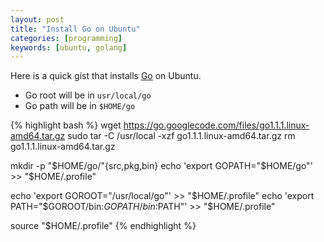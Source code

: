 ```yaml
---
layout: post
title: "Install Go on Ubuntu"
categories: [programming]
keywords: [ubuntu, golang]
---
```


Here is a quick gist that installs [Go](http://golang.org) on Ubuntu.

* Go root will be in `usr/local/go`
* Go path will be in `$HOME/go`

{% highlight bash %}
wget https://go.googlecode.com/files/go1.1.1.linux-amd64.tar.gz
sudo tar -C /usr/local -xzf go1.1.1.linux-amd64.tar.gz
rm go1.1.1.linux-amd64.tar.gz

mkdir -p "$HOME/go/"{src,pkg,bin}
echo 'export GOPATH="$HOME/go"' >> "$HOME/.profile"

echo 'export GOROOT="/usr/local/go"' >> "$HOME/.profile"
echo 'export PATH="$GOROOT/bin:$GOPATH/bin:$PATH"' >> "$HOME/.profile"

source "$HOME/.profile"
{% endhighlight %}
